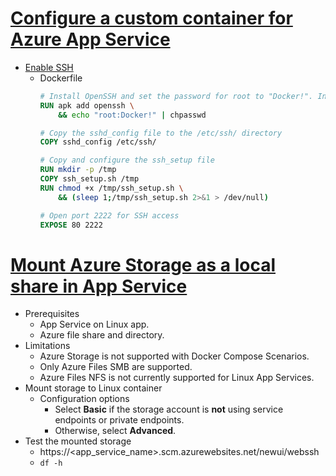 # [Configure a custom container for Azure App Service](https://docs.microsoft.com/en-us/azure/app-service/configure-custom-container?pivots=container-linux)
- [Enable SSH](https://docs.microsoft.com/en-us/azure/app-service/configure-custom-container?pivots=container-linux#enable-ssh)
    - Dockerfile
        ```Dockerfile
        # Install OpenSSH and set the password for root to "Docker!". In this example, "apk add" is the install instruction for an Alpine Linux-based image.
        RUN apk add openssh \
            && echo "root:Docker!" | chpasswd

        # Copy the sshd_config file to the /etc/ssh/ directory
        COPY sshd_config /etc/ssh/

        # Copy and configure the ssh_setup file
        RUN mkdir -p /tmp
        COPY ssh_setup.sh /tmp
        RUN chmod +x /tmp/ssh_setup.sh \
            && (sleep 1;/tmp/ssh_setup.sh 2>&1 > /dev/null)

        # Open port 2222 for SSH access
        EXPOSE 80 2222
        ```

# [Mount Azure Storage as a local share in App Service](https://learn.microsoft.com/en-us/azure/app-service/configure-connect-to-azure-storage?tabs=portal&pivots=container-linux)
- Prerequisites
    - App Service on Linux app.
    - Azure file share and directory.
- Limitations
    - Azure Storage is not supported with Docker Compose Scenarios.
    - Only Azure Files SMB are supported.
    - Azure Files NFS is not currently supported for Linux App Services.
- Mount storage to Linux container
    - Configuration options
        - Select **Basic** if the storage account is **not** using service endpoints or private endpoints.
        - Otherwise, select **Advanced**.
- Test the mounted storage
    - https://<app_service_name>.scm.azurewebsites.net/newui/webssh
    - `df -h`